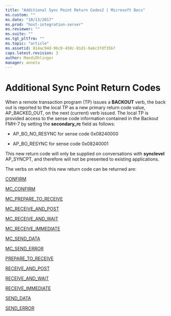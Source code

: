 ```yaml
---
title: "Additional Sync Point Return Codes2 | Microsoft Docs"
ms.custom: ""
ms.date: "10/13/2017"
ms.prod: "host-integration-server"
ms.reviewer: ""
ms.suite: ""
ms.tgt_pltfrm: ""
ms.topic: "article"
ms.assetid: 814ac94d-9bc0-450c-81d1-9a6c37df35b7
caps.latest.revision: 3
author: MandiOhlinger
manager: anneta
---
```

# Additional Sync Point Return Codes
When a remote transaction program (TP) issues a **BACKOUT** verb, the back out is reported to the local TP as a new primary return code value, AP_BACKED_OUT, on the next (current) verb issued. The local TP is provided access to the sense code information contained in the Backout FMH-7 by setting the **secondary_rc** field as follows:  
  
-   AP_BO_NO_RESYNC for sense code 0x08240000  
  
-   AP_BO_RESYNC for sense code 0x08240001  
  
 This new return code will only be supplied on conversations with **synclevel** AP_SYNCPT, and therefore will not be presented to existing applications.  
  
 The verbs on which this new return code can be returned are:  
  
 [CONFIRM](../Topic/CONFIRM1.md)  
  
 [MC_CONFIRM](../Topic/MC_CONFIRM1.md)  
  
 [MC_PREPARE_TO_RECEIVE](../Topic/MC_PREPARE_TO_RECEIVE2.md)  
  
 [MC_RECEIVE_AND_POST](../Topic/MC_RECEIVE_AND_POST1.md)  
  
 [MC_RECEIVE_AND_WAIT](../Topic/MC_RECEIVE_AND_WAIT1.md)  
  
 [MC_RECEIVE_IMMEDIATE](../Topic/MC_RECEIVE_IMMEDIATE1.md)  
  
 [MC_SEND_DATA](../Topic/MC_SEND_DATA2.md)  
  
 [MC_SEND_ERROR](../Topic/MC_SEND_ERROR1.md)  
  
 [PREPARE_TO_RECEIVE](../Topic/PREPARE_TO_RECEIVE1.md)  
  
 [RECEIVE_AND_POST](../Topic/RECEIVE_AND_POST2.md)  
  
 [RECEIVE_AND_WAIT](../Topic/RECEIVE_AND_WAIT1.md)  
  
 [RECEIVE_IMMEDIATE](../Topic/RECEIVE_IMMEDIATE2.md)  
  
 [SEND_DATA](../Topic/SEND_DATA2.md)  
  
 [SEND_ERROR](../Topic/SEND_ERROR1.md)